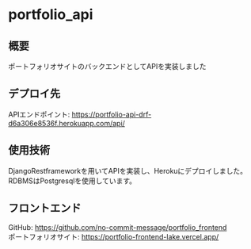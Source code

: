 # portfolio_api

## 概要
ポートフォリオサイトのバックエンドとしてAPIを実装しました

## デプロイ先
APIエンドポイント: https://portfolio-api-drf-d6a306e8536f.herokuapp.com/api/

## 使用技術
DjangoRestframeworkを用いてAPIを実装し、Herokuにデプロイしました。  
RDBMSはPostgresqlを使用しています。

## フロントエンド
GitHub: https://github.com/no-commit-message/portfolio_frontend  
ポートフォリオサイト: https://portfolio-frontend-lake.vercel.app/
